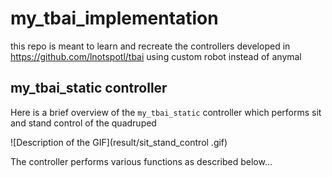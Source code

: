 # my_tbai_implementation
this repo is meant to learn and recreate the controllers developed in https://github.com/lnotspotl/tbai using custom robot instead of anymal
## my_tbai_static controller
Here is a brief overview of the `my_tbai_static` controller which performs sit and stand control of the quadruped

![Description of the GIF](result/sit_stand_control .gif)

The controller performs various functions as described below...